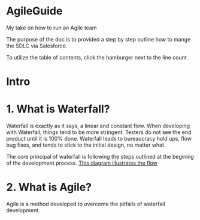 # AgileGuide
My take on how to run an Agile team

The purpose of the doc is to provided a step by step outline how to mange the SDLC via Salesforce. 

To utilize the table of contents, click the hamburger next to the line count


# Intro

# 1. What is Waterfall? 
Waterfall is exactly as it says, a linear and constant flow. When developing with Waterfall, things tend to be more stringent. Testers do not see the end product until it is 100% done. Waterfall leads to bureaucracy hold ups, flow bug fixes, and tends to stick to the initial design, no matter what.  

The core principal of waterfall is following the steps outlined at the begining of the development process. [This diagram illustrates the flow](https://lucid.app/lucidchart/0075636a-267f-4d14-93f5-4e4f53dba908/edit?page=0_0&invitationId=inv_a86c91a3-9f9b-47e8-b54c-99868ea6e6e7#)


# 2. What is Agile?
Agile is a method developed to overcome the pitfalls of waterfall development.
